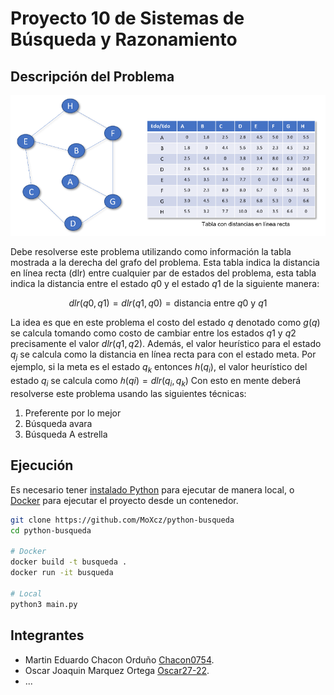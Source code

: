 # Proyecto 10 de Sistemas de Búsqueda y Razonamiento

## Descripción del Problema

![](./docs/img/problem.png)

Debe resolverse este problema utilizando como información la tabla mostrada a la derecha del grafo del problema. Esta tabla indica la distancia en línea recta (dlr) entre cualquier par de estados del problema, esta tabla indica la distancia entre el estado $q0$ y el estado $q1$ de la siguiente manera:

$$dlr(q0, q1) = dlr(q1, q0) = \text{distancia entre } q0 \text{ y } q1$$

La idea es que en este problema el costo del estado $q$ denotado como $g(q)$ se calcula tomando como costo de cambiar entre los estados $q1$ y $q2$ precisamente el valor $dlr(q1, q2)$. Además, el valor heurístico para el estado $q_j$ se calcula como la distancia en línea recta para con el estado meta. Por ejemplo, si la meta es el estado $q_k$ entonces $h(q_i)$, el valor heurístico del estado $q_i$ se calcula como $ℎ(qi) = dlr(q_i, q_k)$ Con esto en mente deberá resolverse este problema usando las siguientes técnicas:

1. Preferente por lo mejor
2. Búsqueda avara
3. Búsqueda A estrella

## Ejecución

Es necesario tener [instalado Python](https://www.python.org/downloads/) para ejecutar de manera local, o [Docker](https://docs.docker.com/engine/install/) para ejecutar el proyecto desde un contenedor.

```bash
git clone https://github.com/MoXcz/python-busqueda
cd python-busqueda

# Docker
docker build -t busqueda .
docker run -it busqueda

# Local
python3 main.py
```

## Integrantes

- Martin Eduardo Chacon Orduño [Chacon0754](https://github.com/Chacon0754).
- Oscar Joaquin Marquez Ortega [Oscar27-22](https://github.com/Oscar27-22).
- ...
